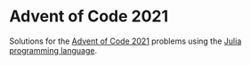 # Advent of Code 2021
Solutions for the [Advent of Code 2021](https://adventofcode.com/2021) problems using the [Julia programming language](https://github.com/JuliaLang/julia).
